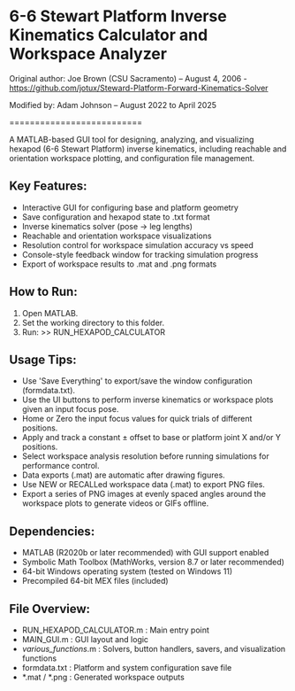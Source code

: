 # 6-6 Stewart Platform Inverse Kinematics Calculator and Workspace Analyzer

Original author:       Joe Brown (CSU Sacramento) – August 4, 2006 - https://github.com/jotux/Steward-Platform-Forward-Kinematics-Solver

Modified by:     Adam Johnson – August 2022 to April 2025

==========================

A MATLAB-based GUI tool for designing, analyzing, and visualizing hexapod (6-6 Stewart Platform) inverse kinematics, including reachable and orientation workspace plotting, and configuration file management.

Key Features:
-------------
- Interactive GUI for configuring base and platform geometry
- Save configuration and hexapod state to .txt format
- Inverse kinematics solver (pose → leg lengths)
- Reachable and orientation workspace visualizations
- Resolution control for workspace simulation accuracy vs speed
- Console-style feedback window for tracking simulation progress
- Export of workspace results to .mat and .png formats


How to Run:
-----------
1. Open MATLAB.
2. Set the working directory to this folder.
3. Run:
       >> RUN_HEXAPOD_CALCULATOR

Usage Tips:
-----------
- Use 'Save Everything' to export/save the window configuration (formdata.txt).
- Use the UI buttons to perform inverse kinematics or workspace plots given an input focus pose.
- Home or Zero the input focus values for quick trials of different positions.
- Apply and track a constant ± offset to base or platform joint X and/or Y positions.
- Select workspace analysis resolution before running simulations for performance control.
- Data exports (.mat) are automatic after drawing figures.
- Use NEW or RECALLed workspace data (.mat) to export PNG files.
- Export a series of PNG images at evenly spaced angles around the workspace plots to generate videos or GIFs offline.

Dependencies:
-------------
- MATLAB (R2020b or later recommended) with GUI support enabled
- Symbolic Math Toolbox (MathWorks, version 8.7 or later recommended)
- 64-bit Windows operating system (tested on Windows 11)
- Precompiled 64-bit MEX files (included)

File Overview:
--------------
- RUN_HEXAPOD_CALCULATOR.m    : Main entry point
- MAIN_GUI.m                  : GUI layout and logic
- *various_functions*.m       : Solvers, button handlers, savers, and visualization functions
- formdata.txt                : Platform and system configuration save file
- *.mat / *.png               : Generated workspace outputs

